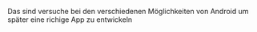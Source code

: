 Das sind versuche bei den verschiedenen Möglichkeiten von Android um später eine richige App zu entwickeln
